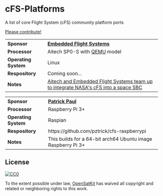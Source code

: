 # cFS-Platforms

A list of core Flight System (cFS) community platform ports

[Please contribute!](contributing.md)

<table>
  <tr>
    <th align="left">Sponsor</th>
    <th align="left"><a href="https://www.efsi.com/">Embedded Flight Systems</a></th>
  </tr>
  <tr>
    <td><b>Processor</b></td>
    <td>Aitech SP0-S with <a href="https://www.qemu.org/">QEMU</a> model</td>
  </tr>
  <tr>
    <td><b>Operating System</b></td>
    <td>Linux</td>
  </tr>
  <tr>
    <td><b>Respository</b></td>
    <td>Coming soon...</td>
  </tr>
  <tr>
    <td><b>Notes</b></td>
    <td><a href="https://www.intelligent-aerospace.com/satcom/article/16543467/aitech-and-embedded-flight-systems-team-up-to-integrate-nasas-cfs-into-a-space-sbc">Aitech and Embedded Flight Systems team up to integrate NASA's cFS into a space SBC</a></td>
  </tr>
</table>

<table>
  <tr>
    <th align="left">Sponsor</th>
    <th align="left"><a href="https://github.com/pztrick">Patrick Paul</a></th>
  </tr>
  <tr>
    <td><b>Processor</b></td>
    <td>Raspberry Pi 3+</td>
  </tr>
  <tr>
    <td><b>Operating System</b></td>
    <td>Raspian</td>
  </tr>
  <tr>
    <td><b>Respository</b></td>
    <td>https://github.com/pztrick/cfs-raspberrypi</td>
  </tr>
  <tr>
    <td><b>Notes</b></td>
    <td>This builds for a 64-bit arch64 Ubuntu image Raspberry Pi 3+</td>
  </tr>
</table>

## License

[![CC0](http://mirrors.creativecommons.org/presskit/buttons/88x31/svg/cc-zero.svg)](https://creativecommons.org/publicdomain/zero/1.0/)

To the extent possible under law, [OpenSatKit](https://github.com/OpenSatKit/) has waived all copyright and related or neighboring rights to this work.
